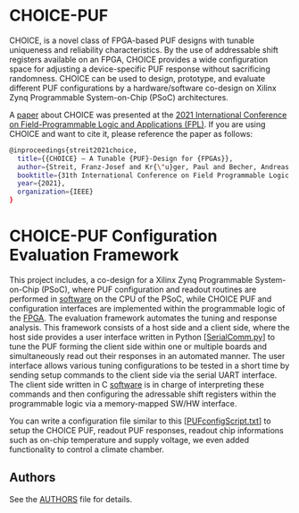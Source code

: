 # CHOICE-PUF
CHOICE, is a novel class of FPGA-based PUF designs with tunable uniqueness and reliability characteristics. By the use of addressable shift registers available on an FPGA, CHOICE provides a wide configuration space for adjusting a device-specific PUF response without sacrificing randomness. CHOICE can be used to design, prototype, and evaluate different PUF configurations by a hardware/software co-design on Xilinx Zynq Programmable System-on-Chip (PSoC) architectures.

A [paper](https://www.researchgate.net/publication/330728498_Model-Based_Design_Automation_of_HardwareSoftware_Co-Designs_for_Xilinx_Zynq_PSoCs) about CHOICE was presented at the [2021 International Conference on Field-Programmable Logic and Applications (FPL)](https://cfaed.tu-dresden.de/fpl2021/welcome-to-fpl2021). If you are using CHOICE and want to cite it, please reference the paper as follows: 

```bash
@inproceedings{streit2021choice,
  title={{CHOICE} – A Tunable {PUF}-Design for {FPGAs}},
  author={Streit, Franz-Josef and Kr{\"u}ger, Paul and Becher, Andreas and Schlumberger, Jens and Wildermann, Stefan and Teich, J{\"u}rgen},
  booktitle={31th International Conference on Field Programmable Logic and Applications (FPL)},
  year={2021},
  organization={IEEE}
}
```
# CHOICE-PUF Configuration Evaluation Framework
This project includes, a co-design for a Xilinx Zynq Programmable System-on-Chip (PSoC), where PUF configuration and readout routines are performed in [software](sw_src/CHOICE_PUF_SW/) on the CPU of the PSoC, while CHOICE PUF and configuration interfaces are implemented within the programmable logic of the [FPGA](hw_src/). The evaluation framework automates the tuning and response analysis. This framework consists of a host side and a client side, where the host side provides a user interface written in Python [[SerialComm.py](python_scripts/SerialComm.py)] to tune the PUF forming the client side within one or multiple boards and simultaneously read out their responses in an automated manner. The user interface allows various tuning configurations to be tested in a short time by sending setup commands to the client side via the serial UART interface. The client side written in C [software](sw_src/CHOICE_PUF_SW/) is in charge of interpreting these commands and then configuring the adressable shift registers within the programmable logic via a memory-mapped SW/HW interface.

You can write a configuration file similar to this [[PUFconfigScript.txt](python_scripts/PUFconfigScript.txt)] to setup the CHOICE PUF, readout PUF responses, readout chip informations such as on-chip temperature and supply voltage, we even added functionality to control a climate chamber.

## Authors
See the [AUTHORS](AUTHORS) file for details.
